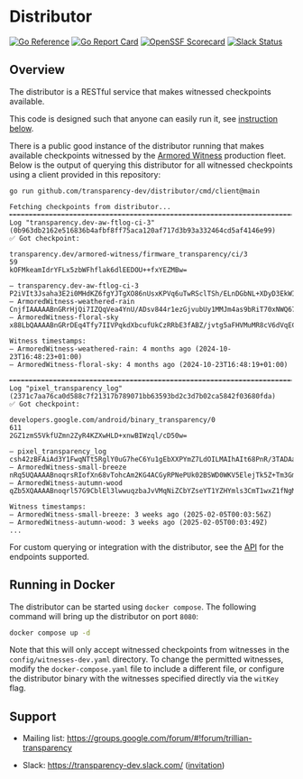 # Distributor

[![Go Reference](https://pkg.go.dev/badge/github.com/transparency-dev/distributor.svg)](https://pkg.go.dev/github.com/transparency-dev/distributor)
[![Go Report Card](https://goreportcard.com/badge/github.com/transparency-dev/distributor)](https://goreportcard.com/report/github.com/transparency-dev/distributor)
[![OpenSSF Scorecard](https://api.securityscorecards.dev/projects/github.com/transparency-dev/distributor/badge)](https://securityscorecards.dev/viewer/?uri=github.com/transparency-dev/distributor)
[![Slack Status](https://img.shields.io/badge/Slack-Chat-blue.svg)](https://transparency-dev.slack.com/)

## Overview

The distributor is a RESTful service that makes witnessed checkpoints available.

This code is designed such that anyone can easily run it, see [instruction below](#running-in-docker).

There is a public good instance of the distributor running that makes available checkpoints witnessed by the [Armored Witness](https://github.com/transparency-dev/armored-witness/) production fleet.
Below is the output of querying this distributor for all witnessed checkpoints using a client provided in this repository:

```shell
go run github.com/transparency-dev/distributor/cmd/client@main

Fetching checkpoints from distributor...
╾╾╾╾╾╾╾╾╾╾╾╾╾╾╾╾╾╾╾╾╾╾╾╾╾╾╾╾╾╾╾╾╾╾╾╾╾╾╾╾╾╾╾╾╾╾╾╾╾╾╾╾╾╾╾╾╾╾╾╾╾╾╾╾╾╾╾╾╾╾
Log "transparency.dev-aw-ftlog-ci-3" (0b963db2162e516836b4afbf8ff75aca120af717d3b93a332464cd5af4146e99)
✅ Got checkpoint:

transparency.dev/armored-witness/firmware_transparency/ci/3
59
kOFMkeamIdrYFLx5zbWFhflak6dlEEDOU++fxYEZMBw=

— transparency.dev-aw-ftlog-ci-3 P2iVIt3Jsaha3E2i0MHdKZ6fgYJTgXO86nUsxKPVq6uTwRSclTSh/ELnDGbNL+XDyD3EkWIdL2AGGNmbN7IN2rB/7gE=
— ArmoredWitness-weathered-rain CnjfIAAAAABnGRrHjQi7IZQqVea4YnU/ADsv844r1ezGjvubUy1MMJm4as9bRiT70xNWQ67RCA76LMy7SdX4qJNIzL3eSS1BGFWqCw==
— ArmoredWitness-floral-sky x88LbQAAAABnGRrDEq4Tfy7IIVPqkdXbcufUkCzRRbE3fABZ/jvtg5aFHVMuMR8cV6dVqECDBiH1zRxhNaCQOXSwNLSeJs+NzWt1BA==

Witness timestamps:
— ArmoredWitness-weathered-rain: 4 months ago (2024-10-23T16:48:23+01:00)
— ArmoredWitness-floral-sky: 4 months ago (2024-10-23T16:48:19+01:00)

╾╾╾╾╾╾╾╾╾╾╾╾╾╾╾╾╾╾╾╾╾╾╾╾╾╾╾╾╾╾╾╾╾╾╾╾╾╾╾╾╾╾╾╾╾╾╾╾╾╾╾╾╾╾╾╾╾╾╾╾╾╾╾╾╾╾╾╾╾╾
Log "pixel_transparency_log" (2371c7aa76ca0d588c7f21317b789071bb63593bd2c3d7b02ca5842f03680fda)
✅ Got checkpoint:

developers.google.com/android/binary_transparency/0
611
2GZ1zmS5VkfUZmn2ZyR4KZXwHLD+xnwBIWzql/cD50w=

— pixel_transparency_log csh42zBFAiAd3Y1FwqNTt5RglY0uG7heC6Yu1gEbXXPYmZ7LdOILMAIhAIt68PnR/3TADAaC7hvrSHbpziV7TmpIwOUydLmcjyTQ
— ArmoredWitness-small-breeze nRq5UQAAAABnoqrsRIofXn68vTohcAm2KG4ACGyRPNePUk02BSWD0WKV5ElejTk5Z+Tm3GmJ5j/etA+fkL9XuaQsnTyZbr437sF4AQ==
— ArmoredWitness-autumn-wood qZb5XQAAAABnoqrl57G9CblEl3lwwuqzbaJvVMqNiZCbYZseYT1YZHYmls3CmT1wxZ1fNgM4RxHuUxjAwcI2ghTx6R5aCg+L0DGPBA==

Witness timestamps:
— ArmoredWitness-small-breeze: 3 weeks ago (2025-02-05T00:03:56Z)
— ArmoredWitness-autumn-wood: 3 weeks ago (2025-02-05T00:03:49Z)
...
```

For custom querying or integration with the distributor, see the [API](./api/http.go) for the endpoints supported.

## Running in Docker

The distributor can be started using `docker compose`.
The following command will bring up the distributor on port `8080`:
```bash
docker compose up -d
```

Note that this will only accept witnessed checkpoints from witnesses in the
`config/witnesses-dev.yaml` directory.
To change the permitted witnesses, modify the `docker-compose.yaml` file to
include a different file, or configure the distributor binary with the witnesses
specified directly via the `witKey` flag.

## Support
* Mailing list: https://groups.google.com/forum/#!forum/trillian-transparency
- Slack: https://transparency-dev.slack.com/ ([invitation](https://join.slack.com/t/transparency-dev/shared_invite/zt-27pkqo21d-okUFhur7YZ0rFoJVIOPznQ))
